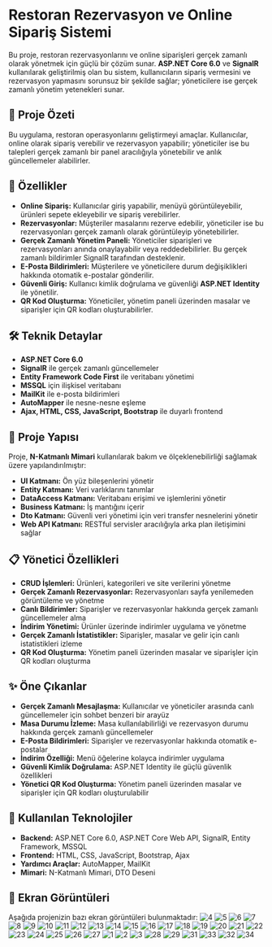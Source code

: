 # Restoran Rezervasyon ve Online Sipariş Sistemi

Bu proje, restoran rezervasyonlarını ve online siparişleri gerçek zamanlı olarak yönetmek için güçlü bir çözüm sunar. **ASP.NET Core 6.0** ve **SignalR** kullanılarak geliştirilmiş olan bu sistem, kullanıcıların sipariş vermesini ve rezervasyon yapmasını sorunsuz bir şekilde sağlar; yöneticilere ise gerçek zamanlı yönetim yetenekleri sunar.

## 🚀 Proje Özeti

Bu uygulama, restoran operasyonlarını geliştirmeyi amaçlar. Kullanıcılar, online olarak sipariş verebilir ve rezervasyon yapabilir; yöneticiler ise bu talepleri gerçek zamanlı bir panel aracılığıyla yönetebilir ve anlık güncellemeler alabilirler.

## 🔑 Özellikler

- **Online Sipariş:** Kullanıcılar giriş yapabilir, menüyü görüntüleyebilir, ürünleri sepete ekleyebilir ve sipariş verebilirler.
- **Rezervasyonlar:** Müşteriler masalarını rezerve edebilir, yöneticiler ise bu rezervasyonları gerçek zamanlı olarak görüntüleyip yönetebilirler.
- **Gerçek Zamanlı Yönetim Paneli:** Yöneticiler siparişleri ve rezervasyonları anında onaylayabilir veya reddedebilirler. Bu gerçek zamanlı bildirimler SignalR tarafından desteklenir.
- **E-Posta Bildirimleri:** Müşterilere ve yöneticilere durum değişiklikleri hakkında otomatik e-postalar gönderilir.
- **Güvenli Giriş:** Kullanıcı kimlik doğrulama ve güvenliği **ASP.NET Identity** ile yönetilir.
- **QR Kod Oluşturma:** Yöneticiler, yönetim paneli üzerinden masalar ve siparişler için QR kodları oluşturabilirler.

## 🛠️ Teknik Detaylar

- **ASP.NET Core 6.0**
- **SignalR** ile gerçek zamanlı güncellemeler
- **Entity Framework Code First** ile veritabanı yönetimi
- **MSSQL** için ilişkisel veritabanı
- **MailKit** ile e-posta bildirimleri
- **AutoMapper** ile nesne-nesne eşleme
- **Ajax, HTML, CSS, JavaScript, Bootstrap** ile duyarlı frontend

## 📁 Proje Yapısı

Proje, **N-Katmanlı Mimari** kullanılarak bakım ve ölçeklenebilirliği sağlamak üzere yapılandırılmıştır:

- **UI Katmanı:** Ön yüz bileşenlerini yönetir
- **Entity Katmanı:** Veri varlıklarını tanımlar
- **DataAccess Katmanı:** Veritabanı erişimi ve işlemlerini yönetir
- **Business Katmanı:** İş mantığını içerir
- **Dto Katmanı:** Güvenli veri yönetimi için veri transfer nesnelerini yönetir
- **Web API Katmanı:** RESTful servisler aracılığıyla arka plan iletişimini sağlar

## 📋 Yönetici Özellikleri

- **CRUD İşlemleri:** Ürünleri, kategorileri ve site verilerini yönetme
- **Gerçek Zamanlı Rezervasyonlar:** Rezervasyonları sayfa yenilemeden görüntüleme ve yönetme
- **Canlı Bildirimler:** Siparişler ve rezervasyonlar hakkında gerçek zamanlı güncellemeler alma
- **İndirim Yönetimi:** Ürünler üzerinde indirimler uygulama ve yönetme
- **Gerçek Zamanlı İstatistikler:** Siparişler, masalar ve gelir için canlı istatistikleri izleme
- **QR Kod Oluşturma:** Yönetim paneli üzerinden masalar ve siparişler için QR kodları oluşturma

## ✨ Öne Çıkanlar

- **Gerçek Zamanlı Mesajlaşma:** Kullanıcılar ve yöneticiler arasında canlı güncellemeler için sohbet benzeri bir arayüz
- **Masa Durumu İzleme:** Masa kullanılabilirliği ve rezervasyon durumu hakkında gerçek zamanlı güncellemeler
- **E-Posta Bildirimleri:** Siparişler ve rezervasyonlar hakkında otomatik e-postalar
- **İndirim Özelliği:** Menü öğelerine kolayca indirimler uygulama
- **Güvenli Kimlik Doğrulama:** ASP.NET Identity ile güçlü güvenlik özellikleri
- **Yönetici QR Kod Oluşturma:** Yönetim paneli üzerinden masalar ve siparişler için QR kodları oluşturulabilir

## 🧩 Kullanılan Teknolojiler

- **Backend:** ASP.NET Core 6.0, ASP.NET Core Web API, SignalR, Entity Framework, MSSQL
- **Frontend:** HTML, CSS, JavaScript, Bootstrap, Ajax
- **Yardımcı Araçlar:** AutoMapper, MailKit
- **Mimari:** N-Katmanlı Mimari, DTO Deseni

## 📸 Ekran Görüntüleri

Aşağıda projenizin bazı ekran görüntüleri bulunmaktadır:
![4](https://github.com/user-attachments/assets/ee93bc59-fda2-4dd6-a7cf-646b5e80bff8)
![5](https://github.com/user-attachments/assets/fd2a6380-ac8b-453d-8464-8e420579247f)
![6](https://github.com/user-attachments/assets/1408b6aa-3701-4032-99cb-b9e16e9bb0b9)
![7](https://github.com/user-attachments/assets/a600f05b-2c36-4b65-b94b-e9b71598aa6f)
![8](https://github.com/user-attachments/assets/4cbdd92b-40aa-4b2f-a9f2-cb63a3e61cad)
![9](https://github.com/user-attachments/assets/e621ce28-bec8-4f08-b1fe-1f58c6a62263)
![10](https://github.com/user-attachments/assets/1bbf49e8-b3bb-4e0c-a004-07a06d907143)
![11](https://github.com/user-attachments/assets/3684b3a3-0267-48b0-b2f6-2205e1b1d138)
![12](https://github.com/user-attachments/assets/efe5f138-7214-4643-93b1-1c674f38eb74)
![13](https://github.com/user-attachments/assets/3de636ca-ada0-4e36-92dc-32c576773cce)
![14](https://github.com/user-attachments/assets/541d1019-6fc2-421b-8cbb-65d46bfb0fd3)
![15](https://github.com/user-attachments/assets/82a09489-58c7-4be7-8f29-4299911fec1b)
![16](https://github.com/user-attachments/assets/b8063fe3-e5c5-4ec6-806b-c6e72e755e01)
![17](https://github.com/user-attachments/assets/e7efda34-83dc-42ea-b30f-64d90f58ed98)
![18](https://github.com/user-attachments/assets/c569ec54-d007-4656-8d36-675ec1eb7afa)
![19](https://github.com/user-attachments/assets/6d4efd8f-5fa5-40f0-8be4-a7ac7b3c804e)
![20](https://github.com/user-attachments/assets/8ff2c690-979b-4752-8a52-f2dd9a587999)
![21](https://github.com/user-attachments/assets/c7767f4b-bcdb-4834-9ff5-c5f76a66e4c0)
![22](https://github.com/user-attachments/assets/15ea2ebb-5168-4eec-8dba-2a305d81a84f)
![23](https://github.com/user-attachments/assets/3ad4797e-25d3-4a1d-bd93-e79762086db8)
![24](https://github.com/user-attachments/assets/f9197d28-d8fc-4ef5-a06b-7fef6a0d01ca)
![25](https://github.com/user-attachments/assets/95af397b-9c85-4b73-86c2-8ae90e6d9052)
![26](https://github.com/user-attachments/assets/ad3c2ccc-cfea-4b4d-8183-e5fb2f46cfe4)
![27](https://github.com/user-attachments/assets/a3990f5c-69f8-4da9-a470-0d21c106f1f4)
![1](https://github.com/user-attachments/assets/14404fcf-d62b-4190-9b39-802a7a59c78c)
![2](https://github.com/user-attachments/assets/5c79aa72-8467-4574-8e9b-ce48d2a38656)
![3](https://github.com/user-attachments/assets/607cf164-fdaa-497b-a234-6d2528d7e960)
![28](https://github.com/user-attachments/assets/692a0257-e23b-42f6-8ec6-c67f2598c64b)
![29](https://github.com/user-attachments/assets/d00e8221-0154-49b3-a4dd-69b2274bb030)
![31](https://github.com/user-attachments/assets/521a3d99-f8fb-4e8a-8886-fd58fa079507)
![33](https://github.com/user-attachments/assets/4aa4932f-7631-4b80-bbea-566f04ea9ef7)
![32](https://github.com/user-attachments/assets/9202b7bb-17a0-4b18-b21c-c04237bb07c5)
![34](https://github.com/user-attachments/assets/343a68df-c685-4db8-9ab2-a5c9abb30db9)
